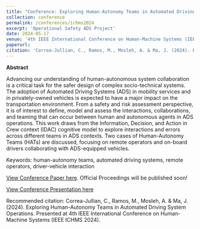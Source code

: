 ```yaml
---
title: "Conference: Exploring Human-Autonomy Teams in Automated Driving System Operations"
collection: conference
permalink: /conferences/ichms2024
excerpt: 'Operational Safety ADS Project'
date: 2024-05-17
venue: '4th IEEE International Conference on Human-Machine Systems (IEEE ICHMS 2024)'
paperurl: 
citation: 'Correa-Jullian, C., Ramos, M., Mosleh, A. & Ma, J. (2024). Exploring Human-Autonomy Teams in Automated Driving System Operations. Presented at 4th IEEE International Conference on Human-Machine Systems (IEEE ICHMS 2024).'
---
```

**Abstract**

Advancing our understanding of human-autonomous system collaboration is a critical task for the safer design of complex socio-technical systems. The adoption of Automated Driving Systems (ADS) in mobility services and in privately-owned vehicles is expected to have a major impact on the transportation environment. From a safety and risk assessment perspective, it is of interest to define, model and assess the interactions, collaborations, and teaming that can occur between
human and autonomous agents in ADS operations. This work draws from the Information, Decision, and Action in Crew context (IDAC) cognitive model to explore interactions and errors across different teams in ADS contexts. Two cases of Human-Autonomy Teams (HATs) are discussed, focusing on remote operators and on-board drivers collaborating with ADS-equipped vehicles.

Keywords: human-autonomy teams, automated driving systems, remote operators, driver-vehicle interaction

[View Conference Paper here](https://www.researchgate.net/publication/380783795_Exploring_Human-Autonomy_Teams_in_Automated_Driving_System_Operations). Official Proceedings will be published soon!

[View Conference Presentation here](https://github.com/CamCorreaJullian/CamCorreaJullian.github.io/files/15408381/SessionTrack_Session4_Paper168_CorreaJullian_shared.pdf)


Recommended citation: Correa-Jullian, C., Ramos, M., Mosleh, A. & Ma, J. (2024). Exploring Human-Autonomy Teams in Automated Driving System Operations. Presented at 4th IEEE International Conference on Human-Machine Systems (IEEE ICHMS 2024).
